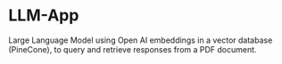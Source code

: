 # LLM-App
Large Language Model using Open AI embeddings in a vector database (PineCone), to query and retrieve responses from a PDF document.
